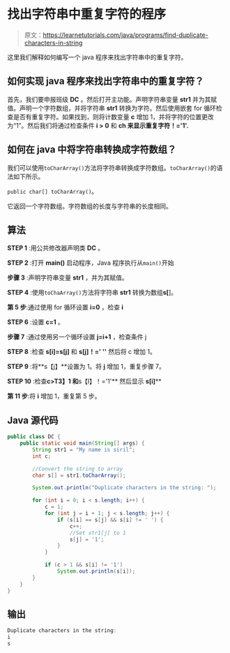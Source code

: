 # 找出字符串中重复字符的程序

> 原文：<https://learnetutorials.com/java/programs/find-duplicate-characters-in-string>

这里我们解释如何编写一个 java 程序来找出字符串中的重复字符。

## 如何实现 java 程序来找出字符串中的重复字符？

首先，我们要申报班级 **DC** 。然后打开主功能。声明字符串变量 **str1** 并为其赋值。声明一个字符数组，并将字符串 **str1** 转换为字符。然后使用嵌套 for 循环检查是否有重复字符。如果找到，则将计数变量 **c** 增加 1，并将字符的位置更改为“1”。然后我们将通过检查条件 **i > 0** 和 **ch 来显示重复字符！='1'.**

## 如何在 java 中将字符串转换成字符数组？

我们可以使用`toCharArray()`方法将字符串转换成字符数组。`toCharArray()`的语法如下所示。

`public char[] toCharArray()`。

它返回一个字符数组。字符数组的长度与字符串的长度相同。

## 算法

**STEP 1** :用公共修改器声明类 **DC** 。

**STEP 2** :打开 **main()** 启动程序，Java 程序执行从`main()`开始

**步骤 3** :声明字符串变量 **str1** ，并为其赋值。

**STEP 4** :使用`toChaArray()`方法将字符串 **str1** 转换为数组**s[**]。

**第 5 步**:通过使用 for 循环设置 **i=0** ，检查 **i**

**STEP 6** :设置 **c=1** 。

**步骤 7** :通过使用另一个循环设置 **j=i+1** ，检查条件 j

**STEP 8** :检查 **s[i]=s[j]** 和 **s[j]！=' ''** 然后将 c 增加 1。

**STEP 9** :将**s【j】**设置为 1。将 **j** 增加 1，重复步骤 7。

**STEP 10** :检查**c>T3】1 和**s【I】！='1'** 然后显示 **s[i]****

**第 11 步**:将 **i** 增加 1，重复第 5 步。

## Java 源代码

```java
public class DC {
    public static void main(String[] args) {
        String str1 = "My name is siril";
        int c;

        //Convert the string to array  
        char s[] = str1.toCharArray();

        System.out.println("Duplicate characters in the string: ");

        for (int i = 0; i < s.length; i++) {
            c = 1;
            for (int j = i + 1; j < s.length; j++) {
                if (s[i] == s[j] && s[i] != ' ') {
                    c++;
                    //Set str1[j] to 1
                    s[j] = '1';
                }
            }

            if (c > 1 && s[i] != '1')
                System.out.println(s[i]);
        }
    }
}

```

## 输出

```java
Duplicate characters in the string: 
i
s 
```